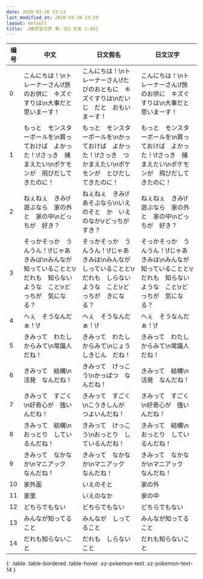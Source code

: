 ```yaml
---
date: 2020-03-26 23:13
last_modified_at: 2020-03-26 23:19
layout: default
title: 《精灵宝可梦 黑／白》文本 2-032
---
```

| 编号 | 中文 | 日文假名 | 日文汉字 |
| ---- | ---- | ---- | --- |
| 0 | こんにちは！\nトレーナーさん\f旅のお供に　キズぐすりは\n大事だと　思いまーす！ | こんにちは！\nトレーナーさん\fたびのおともに　キズぐすりは\nだいじ　だと　おもいまーす！ | こんにちは！\nトレーナーさん\f旅のお供に　キズぐすりは\n大事だと　思いまーす！ |
| 1 | もっと　モンスターボールを\n買っておけば　よかった！\fさっき　捕まえたい\nポケモンが　飛びだしてきたのに！ | もっと　モンスターボールを\nかっておけば　よかった！\fさっき　つかまえたい\nポケモンが　とびだしてきたのに！ | もっと　モンスターボールを\n買っておけば　よかった！\fさっき　捕まえたい\nポケモンが　飛びだしてきたのに！ |
| 2 | ねぇねぇ　きみ\f遊ぶなら　家の外と　家の中\nどっちが　好き？ | ねぇねぇ　きみ\fあそぶなら\nいえのそと　か　いえのなか\rどっちが　すき？ | ねぇねぇ　きみ\f遊ぶなら　家の外と　家の中\nどっちが　好き？ |
| 3 | そっかそっか　うんうん！\fじゃあ　きみは\nみんなが　知っていることと\rだれも　知らないような　こと\rどっちが　気になる？ | そっかそっか　うんうん！\fじゃあ　きみは\nみんなが　しっていることと\rだれも　しらないような　こと\rどっちが　きになる？ | そっかそっか　うんうん！\fじゃあ　きみは\nみんなが　知っていることと\rだれも　知らないような　こと\rどっちが　気になる？ |
| 4 | へぇ　そうなんだぁ！\f | へぇ　そうなんだぁ！\f | へぇ　そうなんだぁ！\f |
| 5 | きみって　わたしからみて\n常識人　だね！ | きみって　わたしからみて\nじょうしきじん　だね！ | きみって　わたしからみて\n常識人　だね！ |
| 6 | きみって　結構\n活発　なんだね！ | きみって　けっこう\nかっぱつ　なんだね！ | きみって　結構\n活発　なんだね！ |
| 7 | きみって　すごく\n好奇心が　強いんだね！ | きみって　すごく\nこうきしんが　つよいんだね！ | きみって　すごく\n好奇心が　強いんだね！ |
| 8 | きみって　結構\nおっとり　しているんだね！ | きみって　けっこう\nおっとり　しているんだね！ | きみって　結構\nおっとり　しているんだね！ |
| 9 | きみって　なかなか\nマニアック　なんだね！ | きみって　なかなか\nマニアック　なんだね！ | きみって　なかなか\nマニアック　なんだね！ |
| 10 | 家外面 | いえのそと | 家の外 |
| 11 | 家里 | いえのなか | 家の中 |
| 12 | どちらでもない | どちらでもない | どちらでもない |
| 13 | みんなが知ってること | みんなが　しってること | みんなが知ってること |
| 14 | だれも知らないこと | だれも　しらないこと | だれも知らないこと |
{: .table .table-bordered .table-hover .xz-pokemon-text .xz-pokemon-text-14 }
